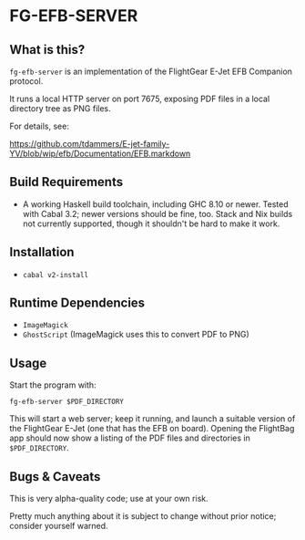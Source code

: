 # FG-EFB-SERVER

## What is this?

`fg-efb-server` is an implementation of the FlightGear E-Jet EFB Companion
protocol.

It runs a local HTTP server on port 7675, exposing PDF files in a local
directory tree as PNG files.

For details, see:

https://github.com/tdammers/E-jet-family-YV/blob/wip/efb/Documentation/EFB.markdown  

## Build Requirements

- A working Haskell build toolchain, including GHC 8.10 or newer. Tested with
  Cabal 3.2; newer versions should be fine, too. Stack and Nix builds not
  currently supported, though it shouldn't be hard to make it work.

## Installation

- `cabal v2-install`

## Runtime Dependencies

- `ImageMagick`
- `GhostScript` (ImageMagick uses this to convert PDF to PNG)

## Usage

Start the program with:

    fg-efb-server $PDF_DIRECTORY

This will start a web server; keep it running, and launch a suitable version of
the FlightGear E-Jet (one that has the EFB on board). Opening the FlightBag app
should now show a listing of the PDF files and directories in `$PDF_DIRECTORY`.

## Bugs & Caveats

This is very alpha-quality code; use at your own risk.

Pretty much anything about it is subject to change without prior notice;
consider yourself warned.
